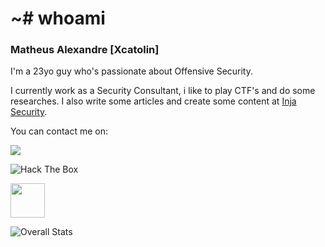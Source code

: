 # ~# whoami

### Matheus Alexandre [Xcatolin]

I'm a 23yo guy who's passionate about Offensive Security.

I currently work as a Security Consultant, i like to play CTF's and do some researches. I also write some articles and create some content at [Inja Security](https://injasec.blogspot.com/).


You can contact me on:

[<img src="https://img.shields.io/badge/linkedin-%230077B5.svg?&style=for-the-badge&logo=linkedin&logoColor=white" />](https://www.linkedin.com/in/matheus-ab/)

<img src="http://www.hackthebox.eu/badge/image/129918" heigth=45 alt="Hack The Box"><br>

[<img src="https://i.imgur.com/vNlsFZf.png" height=55 />](https://tryhackme.com/p/NoScatolin)

![Overall Stats](https://github-readme-stats.vercel.app/api?username=xcatolin&count_private=true&show_icons=true&hide=contribs&theme=nord)
